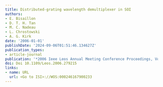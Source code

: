 ```yaml
---
title: Distributed-grating wavelength demultiplexer in SOI
authors:
- E. Bisaillon
- D. T. H. Tan
- M. C. Nadeau
- L. Chrostowski
- A. G. Kirk
date: '2006-01-01'
publishDate: '2024-09-06T01:51:46.134627Z'
publication_types:
- article-journal
publication: '*2006 Ieee Leos Annual Meeting Conference Proceedings, Vols 1 and 2*'
doi: Doi 10.1109/Leos.2006.279215
links:
- name: URL
  url: <Go to ISI>://WOS:000246167900233
---
```

